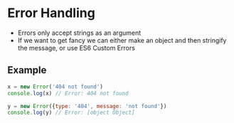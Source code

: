 # Error Handling

- Errors only accept strings as an argument
- If we want to get fancy we can either make an object and then stringify the message, or use ES6 Custom Errors

## Example
```javascript
x = new Error('404 not found')
console.log(x) // Error: 404 not found

y = new Error({type: '404', message: 'not found'})
console.log(y) // Error: [object Object]
```